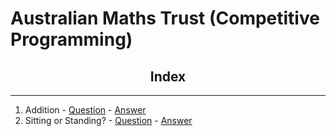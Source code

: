 # Australian Maths Trust (Competitive Programming)

<h2 align="center"> Index </h2>

<hr>

1. Addition - [Question](Addition/Question.md) - [Answer](Addition/Answer.cpp)
2. Sitting or Standing? - [Question](Sitting_or_Standing/Question.md) - [Answer](Sitting_or_Standing/Answer.cpp)
